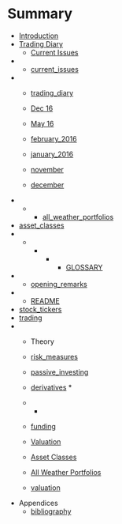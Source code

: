 # Summary

* [Introduction](README.md)
* [Trading Diary](trading_diary.md)
  * [Current Issues](#)
* * [current\_issues](#)
* * [trading\_diary](trading_diary.md)
  * [Dec 16](december.md)
  * [May 16](diary/2016_may.md)
  * [february\_2016](february_2016.md)
  * [january\_2016](january_2016.md)
  * [november](#)

  * [december](#)
* * * [all\_weather\_portfolios](all_weather_portfolios.md)
* [asset\_classes](asset_classes.md)
* * * * * [GLOSSARY](GLOSSARY.md)
* * [opening\_remarks](opening_remarks.md)
* * [README](README.md)
* [stock\_tickers](stock_tickers.md)
* [trading](trading.md)
* * Theory
  * [risk\_measures](risk_measures.md)
  * [passive\_investing](passive_investing.md)
  * [derivatives](derivatives.md)
    * 
  * * 
  * [funding](#)

  * [Valuation](valation.md)
  * [Asset Classes](asset_classes.md)
  * [All Weather Portfolios](all_weather_portfolios.md)
  * [valuation](#)
* Appendices
  * [bibliography](#)



